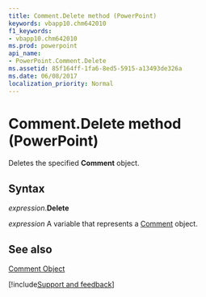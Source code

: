 ```yaml
---
title: Comment.Delete method (PowerPoint)
keywords: vbapp10.chm642010
f1_keywords:
- vbapp10.chm642010
ms.prod: powerpoint
api_name:
- PowerPoint.Comment.Delete
ms.assetid: 85f164ff-1fa6-8ed5-5915-a13493de326a
ms.date: 06/08/2017
localization_priority: Normal
---
```



# Comment.Delete method (PowerPoint)

Deletes the specified  **Comment** object.


## Syntax

_expression_.**Delete**

_expression_ A variable that represents a [Comment](PowerPoint.Comment.md) object.


## See also


[Comment Object](PowerPoint.Comment.md)

[!include[Support and feedback](~/includes/feedback-boilerplate.md)]